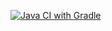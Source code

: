 [![Java CI with Gradle](https://github.com/Himmmera/BonusService/actions/workflows/gradle.yml/badge.svg?branch=testiNG)](https://github.com/Himmmera/BonusService/actions/workflows/gradle.yml)
